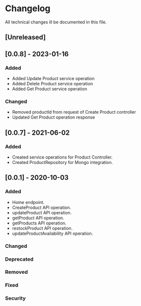 # Changelog
All technical changes ill be documented in this file.

## [Unreleased]

## [0.0.8] - 2023-01-16
### Added
* Added Update Product service operation
* Added Delete Product service operation
* Added Get Product service operation
### Changed
* Removed productId from request of Create Product controller
* Updated Get Product operation response

## [0.0.7] - 2021-06-02
### Added
* Created service operations for Product Controller.
* Created ProductRepository for Mongo integration.

## [0.0.1] - 2020-10-03
### Added
* Home endpoint.
* CreateProduct API operation.
* updateProduct API operation.
* getProduct API operation.
* getProducts API operation.
* restockProduct API operation.
* updateProductAvailability API operation.
### Changed
### Deprecated
### Removed
### Fixed
### Security